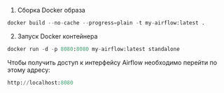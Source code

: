 1. Сборка Docker образа
```python
docker build --no-cache --progress=plain -t my-airflow:latest .
```

2. Запуск Docker контейнера
```python
docker run -d -p 8080:8080 my-airflow:latest standalone
```
Чтобы получить доступ к интерфейсу Airflow необходимо перейти по этому адресу:
```python
http://localhost:8080
```
